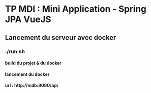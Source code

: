 # TP MDI : Mini Application - Spring JPA VueJS

## Lancement du serveur avec docker

### ./run.sh 
#### build du projet & du docker
#### lancement du docker
#### url : http://mdb:8080/api

